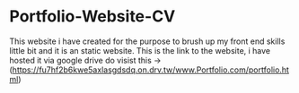 # Portfolio-Website-CV
This website i have created for the purpose to brush up my front end skills little bit and it is an static website.
This is the link to the website, i have hosted it via google drive do visist this ->
(https://fu7hf2b6kwe5axlasgdsdq.on.drv.tw/www.Portfolio.com/portfolio.html)

